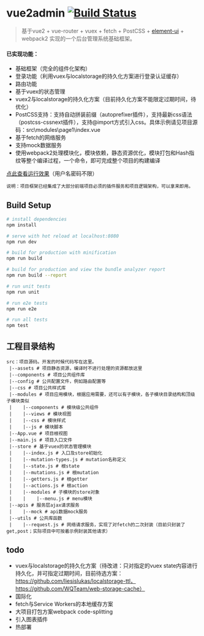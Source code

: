 # vue2admin   [![Build Status](https://travis-ci.org/rootsli/vue2admin.svg?branch=master?style=flat-square)](https://github.com/rootsli/vue2admin)

> 基于vue2 + vue-router + vuex + fetch + PostCSS + [element-ui](http://element.eleme.io/) + webpack2 实现的一个后台管理系统基础框架。

#### 已实现功能：
- 基础框架（完全的组件化架构）
- 登录功能（利用vuex与localstorage的持久化方案进行登录认证缓存）
- 路由功能
- 基于vuex的状态管理
- vuex2与localstorage的持久化方案（目前持久化方案不能限定过期时间，待优化）
- PostCSS支持：支持自动拼装前缀（autoprefixer插件），支持最新css语法（postcss-cssnext插件），支持@import方式引入css。具体示例请见项目源码：src\modules\page1\index.vue
- 基于fetch的网络服务
- 支持mock数据服务
- 使用webpack2处理模块化，模块依赖，静态资源优化，模块打包和Hash指纹等整个编译过程，一个命令，即可完成整个项目的构建编译


[点此查看运行效果](http://vue2admin.duapp.com)（用户名密码不限）

```
说明：项目框架已经集成了大部分前端项目必须的插件服务和项目逻辑架构，可以拿来即用。
```

## Build Setup

``` bash
# install dependencies
npm install

# serve with hot reload at localhost:8080
npm run dev

# build for production with minification
npm run build

# build for production and view the bundle analyzer report
npm run build --report

# run unit tests
npm run unit

# run e2e tests
npm run e2e

# run all tests
npm test
```


## 工程目录结构
```
src：项目源码。开发的时候代码写在这里。
 |--assets # 项目静态资源，编译时不进行处理的资源都放这里
 |--components # 项目公共组件库
 |--config # 公共配置文件，例如路由配置等
 |--css # 项目公共样式库
 |--modules # 项目应用模块，根据应用需要，还可以有子模块，各子模块目录结构和顶级子模块类似
 |    |--components # 模块级公共组件
 |    |--views # 模块视图
 |    |--css # 模块样式
 |    |--js # 模块脚本
 |--App.vue # 项目根视图
 |--main.js # 项目入口文件
 |--store # 基于vuex的状态管理模块
 |    |--index.js # 入口及store初始化
 |    |--mutation-types.js # mutation名称定义
 |    |--state.js # 根state
 |    |--mutations.js # 根mutation
 |    |--getters.js # 根getter
 |    |--actions.js # 根action
 |    |--modules # 子模块的store对象
 |    |    |--menu.js # menu模块
 |--apis # 服务层ajax请求服务
 |    |--mock # api数据mock服务
 |--utils # 公共库函数
 |    |--request.js # 网络请求服务，实现了对fetch的二次封装（目前只封装了get,post；实际项目中可按着示例封装其他请求）

 ```
 
 ## todo
 
 - vuex与localstorage的持久化方案（待改进：只对指定的vuex state内容进行持久化，并可指定过期时间，目前待选方案：https://github.com/liesislukas/localstorage-ttl，https://github.com/WQTeam/web-storage-cache）
 - 国际化
 - fetch与Service Workers的本地缓存方案
 - 大项目打包方案webpack code-splitting
 - 引入图表插件
 - 热部署
 
